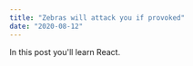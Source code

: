 ```yaml
---
title: "Zebras will attack you if provoked"
date: "2020-08-12"
---
```


In this post you'll learn React.
